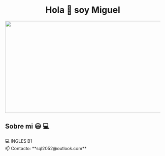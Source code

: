 <!DOCTYPE html>
<html lang="es">
<head>
<meta charset="UTF-8">
<meta name="viewport" content="width=device-width, initial-scale=1.0">

</head>
<body>

<h1 align="center">Hola 👋 soy Miguel </h1> 
<div style="display: flex; justify-content: center;" >
    <img src="https://media1.giphy.com/media/v1.Y2lkPTc5MGI3NjExdHd2djRhYWVrZ2ZhMG5jZWs1bmR0YmQzeTJ6a2o3YTVraHcwemlpNiZlcD12MV9pbnRlcm5hbF9naWZfYnlfaWQmY3Q9Zw/xTcnSWYZvafyhEACBO/giphy.gif" width="850" height="300" />
</div>


<h2>Sobre mi 😃 💻 </h2>
<!--Intro start-->
<p align="left">
    💻 INGLES B1 <br>
    📫 Contacto: **sql2052@outlook.com**
</p>
<!--Intro end-->



</body>
</html>
